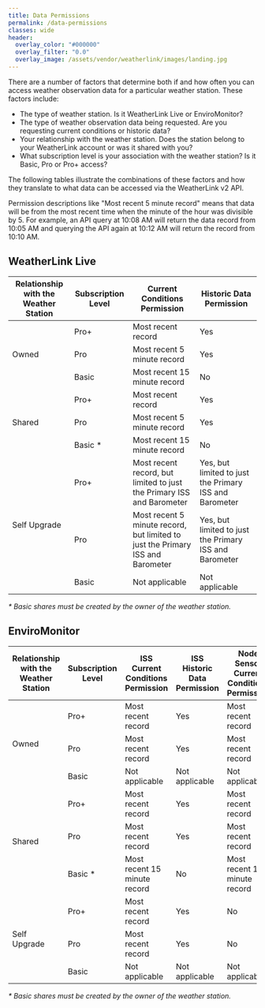 ```yaml
---
title: Data Permissions
permalink: /data-permissions
classes: wide
header:
  overlay_color: "#000000"
  overlay_filter: "0.0"
  overlay_image: /assets/vendor/weatherlink/images/landing.jpg
---
```


There are a number of factors that determine both if and how often you can access weather observation data for a particular weather station. These factors include:

* The type of weather station. Is it WeatherLink Live or EnviroMonitor?
* The type of weather observation data being requested. Are you requesting current conditions or historic data?
* Your relationship with the weather station. Does the station belong to your WeatherLink account or was it shared with you?
* What subscription level is your association with the weather station? Is it Basic, Pro or Pro+ access?

The following tables illustrate the combinations of these factors and how they translate to what data can be accessed via the WeatherLink v2 API.

Permission descriptions like "Most recent 5 minute record" means that data will be from the most recent time when the minute of the hour was divisible by 5. For example, an API query at 10:08 AM will return the data record from 10:05 AM and querying the API again at 10:12 AM will return the record from 10:10 AM.

## WeatherLink Live

<table>
  <thead>
    <tr>
      <th>Relationship with the Weather Station</th>
      <th>Subscription Level</th>
      <th>Current Conditions Permission</th>
      <th>Historic Data Permission</th>
    </tr>
  </thead>
  <tbody>
    <tr>
      <td rowspan="3">Owned</td>
      <td>Pro+</td>
      <td>Most recent record</td>
      <td>Yes</td>
    </tr>
    <tr>
      <td>Pro</td>
      <td>Most recent 5 minute record</td>
      <td>Yes</td>
    </tr>
    <tr>
      <td>Basic</td>
      <td>Most recent 15 minute record</td>
      <td>No</td>
    </tr>
    <tr>
      <td rowspan="3">Shared</td>
      <td>Pro+</td>
      <td>Most recent record</td>
      <td>Yes</td>
    </tr>
    <tr>
      <td>Pro</td>
      <td>Most recent 5 minute record</td>
      <td>Yes</td>
    </tr>
    <tr>
      <td>Basic *</td>
      <td>Most recent 15 minute record</td>
      <td>No</td>
    </tr>
    <tr>
      <td rowspan="3">Self Upgrade</td>
      <td>Pro+</td>
      <td>Most recent record, but limited to just the Primary ISS and Barometer</td>
      <td>Yes, but limited to just the Primary ISS and Barometer</td>
    </tr>
    <tr>
      <td>Pro</td>
      <td>Most recent 5 minute record, but limited to just the Primary ISS and Barometer</td>
      <td>Yes, but limited to just the Primary ISS and Barometer</td>
    </tr>
    <tr>
      <td>Basic</td>
      <td>Not applicable</td>
      <td>Not applicable</td>
    </tr>
  </tbody>
</table>

<i>* Basic shares must be created by the owner of the weather station.</i>

## EnviroMonitor

<table>
  <thead>
    <tr>
      <th>Relationship with the Weather Station</th>
      <th>Subscription Level</th>
      <th>ISS Current Conditions Permission</th>
      <th>ISS Historic Data Permission</th>
      <th>Node Sensor Current Conditions Permission</th>
      <th>Node Sensor Historic Data Permission</th>
    </tr>
  </thead>
  <tbody>
    <tr>
      <td rowspan="3">Owned</td>
      <td>Pro+</td>
      <td>Most recent record</td>
      <td>Yes</td>
      <td>Most recent record</td>
      <td>Yes</td>
    </tr>
    <tr>
      <td>Pro</td>
      <td>Most recent record</td>
      <td>Yes</td>
      <td>Most recent record</td>
      <td>Yes</td>
    </tr>
    <tr>
      <td>Basic</td>
      <td>Not applicable</td>
      <td>Not applicable</td>
      <td>Not applicable</td>
      <td>Not applicable</td>
    </tr>
    <tr>
      <td rowspan="3">Shared</td>
      <td>Pro+</td>
      <td>Most recent record</td>
      <td>Yes</td>
      <td>Most recent record</td>
      <td>Yes</td>
    </tr>
    <tr>
      <td>Pro</td>
      <td>Most recent record</td>
      <td>Yes</td>
      <td>Most recent record</td>
      <td>Yes</td>
    </tr>
    <tr>
      <td>Basic *</td>
      <td>Most recent 15 minute record</td>
      <td>No</td>
      <td>Most recent 15 minute record</td>
      <td>No</td>
    </tr>
    <tr>
      <td rowspan="3">Self Upgrade</td>
      <td>Pro+</td>
      <td>Most recent record</td>
      <td>Yes</td>
      <td>No</td>
      <td>No</td>
    </tr>
    <tr>
      <td>Pro</td>
      <td>Most recent record</td>
      <td>Yes</td>
      <td>No</td>
      <td>No</td>
    </tr>
    <tr>
      <td>Basic</td>
      <td>Not applicable</td>
      <td>Not applicable</td>
      <td>Not applicable</td>
      <td>Not applicable</td>
    </tr>
  </tbody>
</table>

<i>* Basic shares must be created by the owner of the weather station.</i>
